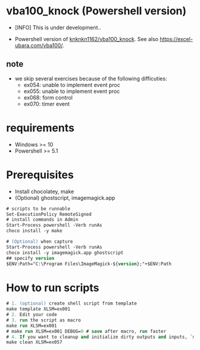 # vba100_knock (Powershell version)

+ [INFO] This is under development..

+ Powershell version of [knknkn1162/vba100_knock](https://github.com/knknkn1162/vba100_knock). See also https://excel-ubara.com/vba100/.

## note

+ we skip several exercises because of the following difficuties:
    + ex054: unable to implement event proc
    + ex055: unable to implement event proc
    + ex068: form control
    + ex070: timer event

# requirements

+ Windows >= 10
+ Powershell >= 5.1

# Prerequisites

+ Install chocolatey, make
+ (Optional) ghostscript, imagemagick.app

```ps
# scripts to be runnable
Set-ExecutionPolicy RemoteSigned
# install commands in Admin
Start-Process powershell -Verb runAs
choco install -y make

# (Optional) when capture
Start-Process powershell -Verb runAs
choco install -y imagemagick.app ghostscript
## specify version
$ENV:Path="C:\Program Files\ImageMagick-${version};"+$ENV:Path
```

# How to run scripts

```ps
# 1. (optional) create shell script from template
make template XLSM=ex001
# 2. Edit your code
# 3. run the script as macro
make run XLSM=ex001
# make run XLSM=ex001 DEBUG=0 # save after macro, run faster
# 4. If you want to cleanup and initialize dirty outputs and inputs, `make clean`
make clean XLSM=ex057
```
